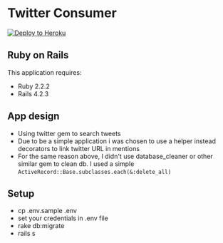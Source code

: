 Twitter Consumer
================

[![Deploy to Heroku](https://www.herokucdn.com/deploy/button.png)](https://heroku.com/deploy)

Ruby on Rails
-------------

This application requires:

- Ruby 2.2.2
- Rails 4.2.3

App design
---------------
 - Using twitter gem to search tweets
 - Due to be a simple application i was chosen to use a helper instead decorators to link twitter URL in mentions
 - For the same reason above, I didn't use database_cleaner or other similar gem to clean db. I used a simple ```ActiveRecord::Base.subclasses.each(&:delete_all)```

Setup
-------------------------
- cp .env.sample .env
- set your credentials in .env file
- rake db:migrate
- rails s

